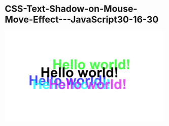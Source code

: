 # CSS-Text-Shadow-on-Mouse-Move-Effect---JavaScript30-16-30
![Preview](https://github.com/vitaliken/CSS-Text-Shadow-on-Mouse-Move-Effect---JavaScript30-16-30/blob/main/preview.png?raw=true)
